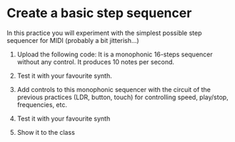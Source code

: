 # Create a basic step sequencer

In this practice you will experiment with the simplest possible step sequencer for MIDI (probably a bit jitterish...)

1) Upload the following code: 
  It is a monophonic 16-steps sequencer without any control. It produces 10 notes per second.
  
2) Test it with your favourite synth. 
  
3) Add controls to this monophonic sequencer with the circuit of the previous practices (LDR, button, touch) for controlling speed, play/stop, frequencies, etc. 

4) Test it with your favourite synth

5) Show it to the class

